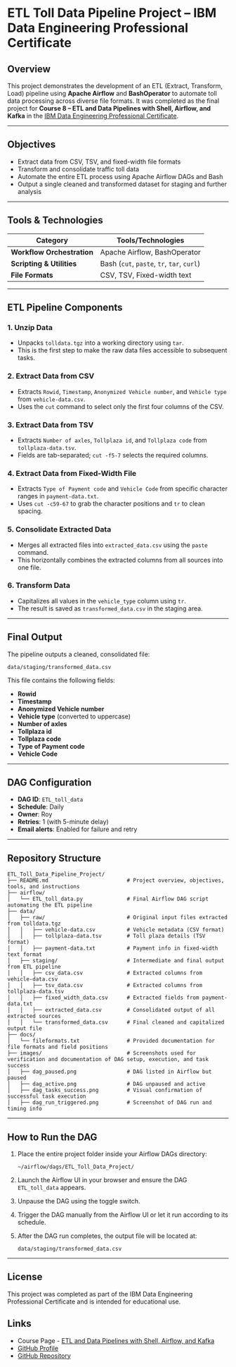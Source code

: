 # ETL Toll Data Pipeline Project – IBM Data Engineering Professional Certificate

## Overview

This project demonstrates the development of an ETL (Extract, Transform, Load) pipeline using **Apache Airflow** and **BashOperator** to automate toll data processing across diverse file formats. It was completed as the final project for **Course 8 – ETL and Data Pipelines with Shell, Airflow, and Kafka** in the [IBM Data Engineering Professional Certificate](https://www.coursera.org/professional-certificates/ibm-data-engineer).

---

## Objectives

- Extract data from CSV, TSV, and fixed-width file formats
- Transform and consolidate traffic toll data
- Automate the entire ETL process using Apache Airflow DAGs and Bash
- Output a single cleaned and transformed dataset for staging and further analysis

---

## Tools & Technologies

| Category                   | Tools/Technologies                         |
| -------------------------- | ------------------------------------------ |
| **Workflow Orchestration** | Apache Airflow, BashOperator               |
| **Scripting & Utilities**  | Bash (`cut`, `paste`, `tr`, `tar`, `curl`) |
| **File Formats**           | CSV, TSV, Fixed-width text                 |

---

## ETL Pipeline Components

### 1. Unzip Data

- Unpacks `tolldata.tgz` into a working directory using `tar`.
- This is the first step to make the raw data files accessible to subsequent tasks.

### 2. Extract Data from CSV

- Extracts `Rowid`, `Timestamp`, `Anonymized Vehicle number`, and `Vehicle type` from `vehicle-data.csv`.
- Uses the `cut` command to select only the first four columns of the CSV.

### 3. Extract Data from TSV

- Extracts `Number of axles`, `Tollplaza id`, and `Tollplaza code` from `tollplaza-data.tsv`.
- Fields are tab-separated; `cut -f5-7` selects the required columns.

### 4. Extract Data from Fixed-Width File

- Extracts `Type of Payment code` and `Vehicle Code` from specific character ranges in `payment-data.txt`.
- Uses `cut -c59-67` to grab the character positions and `tr` to clean spacing.

### 5. Consolidate Extracted Data

- Merges all extracted files into `extracted_data.csv` using the `paste` command.
- This horizontally combines the extracted columns from all sources into one file.

### 6. Transform Data

- Capitalizes all values in the `vehicle_type` column using `tr`.
- The result is saved as `transformed_data.csv` in the staging area.

---

## Final Output

The pipeline outputs a cleaned, consolidated file:

```
data/staging/transformed_data.csv
```

This file contains the following fields:

- **Rowid**
- **Timestamp**
- **Anonymized Vehicle number**
- **Vehicle type** (converted to uppercase)
- **Number of axles**
- **Tollplaza id**
- **Tollplaza code**
- **Type of Payment code**
- **Vehicle Code**

---

## DAG Configuration

- **DAG ID**: `ETL_toll_data`
- **Schedule**: Daily
- **Owner**: Roy
- **Retries**: 1 (with 5-minute delay)
- **Email alerts**: Enabled for failure and retry

---

## Repository Structure

```plaintext
ETL_Toll_Data_Pipeline_Project/
├── README.md                         # Project overview, objectives, tools, and instructions
├── airflow/
│   └── ETL_toll_data.py              # Final Airflow DAG script automating the ETL pipeline
├── data/
│   ├── raw/                          # Original input files extracted from tolldata.tgz
│   │   ├── vehicle-data.csv          # Vehicle metadata (CSV format)
│   │   ├── tollplaza-data.tsv        # Toll plaza details (TSV format)
│   │   ├── payment-data.txt          # Payment info in fixed-width text format
│   ├── staging/                      # Intermediate and final output from ETL pipeline
│   │   ├── csv_data.csv              # Extracted columns from vehicle-data.csv
│   │   ├── tsv_data.csv              # Extracted columns from tollplaza-data.tsv
│   │   ├── fixed_width_data.csv      # Extracted fields from payment-data.txt
│   │   ├── extracted_data.csv        # Consolidated output of all extracted sources
│   │   └── transformed_data.csv      # Final cleaned and capitalized output file
├── docs/
│   └── fileformats.txt               # Provided documentation for file formats and field positions
├── images/                           # Screenshots used for verification and documentation of DAG setup, execution, and task success
│   ├── dag_paused.png                # DAG listed in Airflow but paused
│   ├── dag_active.png                # DAG unpaused and active
│   ├── dag_tasks_success.png         # Visual confirmation of successful task execution
│   ├── dag_run_triggered.png         # Screenshot of DAG run and timing info
```

---

## How to Run the DAG

1. Place the entire project folder inside your Airflow DAGs directory:

   ```
   ~/airflow/dags/ETL_Toll_Data_Project/
   ```

2. Launch the Airflow UI in your browser and ensure the DAG `ETL_toll_data` appears.

3. Unpause the DAG using the toggle switch.

4. Trigger the DAG manually from the Airflow UI or let it run according to its schedule.

5. After the DAG run completes, the output file will be located at:

   ```
   data/staging/transformed_data.csv
   ```

---

## License

This project was completed as part of the IBM Data Engineering Professional Certificate and is intended for educational use.

## Links

- Course Page - [ETL and Data Pipelines with Shell, Airflow, and Kafka](https://www.coursera.org/learn/etl-and-data-pipelines-shell-airflow-kafka)
- [GitHub Profile](https://github.com/royungar)
- [GitHub Repository](https://github.com/royungar/ETL_Toll_Data_Pipeline_Project)